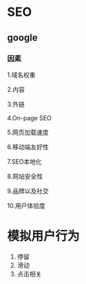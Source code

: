 # SEO

## google

### 因素
1.域名权重

2.内容

3.外链

4.On-page SEO

5.网页加载速度

6.移动端友好性

7.SEO本地化

8.网站安全性

9.品牌以及社交

10.用户体验度


# 模拟用户行为

1. 停留
2. 滑动
3. 点击相关
